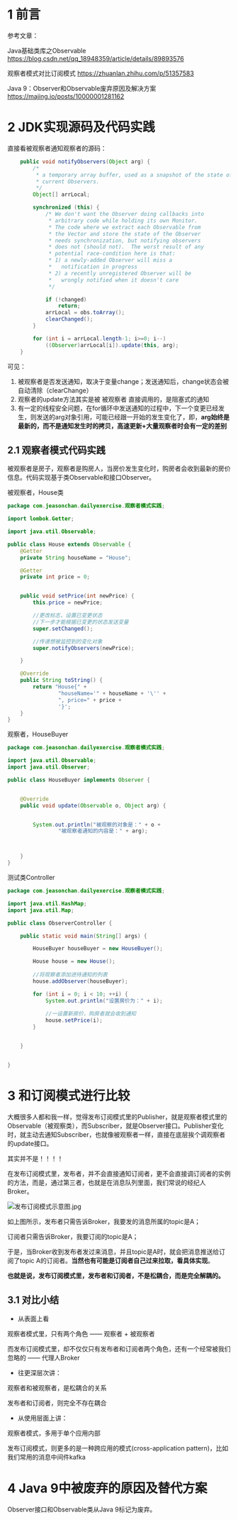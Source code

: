 # 1 前言

参考文章：

Java基础类库之Observable   https://blog.csdn.net/qq_18948359/article/details/89893576

观察者模式对比订阅模式   https://zhuanlan.zhihu.com/p/51357583

Java 9：Observer和Observable废弃原因及解决方案    https://majing.io/posts/10000001281162



# 2 JDK实现源码及代码实践
直接看被观察者通知观察者的源码：

```java
    public void notifyObservers(Object arg) {
        /*
         * a temporary array buffer, used as a snapshot of the state of
         * current Observers.
         */
        Object[] arrLocal;

        synchronized (this) {
            /* We don't want the Observer doing callbacks into
             * arbitrary code while holding its own Monitor.
             * The code where we extract each Observable from
             * the Vector and store the state of the Observer
             * needs synchronization, but notifying observers
             * does not (should not).  The worst result of any
             * potential race-condition here is that:
             * 1) a newly-added Observer will miss a
             *   notification in progress
             * 2) a recently unregistered Observer will be
             *   wrongly notified when it doesn't care
             */

            if (!changed)
                return;
            arrLocal = obs.toArray();
            clearChanged();
        }

        for (int i = arrLocal.length-1; i>=0; i--)
            ((Observer)arrLocal[i]).update(this, arg);
    }
```

可见：

1. 被观察者是否发送通知，取决于变量change；发送通知后，change状态会被自动清除（clearChange）
2. 观察者的update方法其实是被 被观察者 直接调用的，是阻塞式的通知
3. 有一定的线程安全问题，在for循环中发送通知的过程中，下一个变更已经发生，则发送的arg对象引用，可能已经跟一开始的发生变化了，即，**arg始终是最新的，而不是通知发生时的拷贝，高速更新+大量观察者时会有一定的差别**


## 2.1 观察者模式代码实践
被观察者是房子，观察者是购房人，当房价发生变化时，购房者会收到最新的房价信息。代码实现基于类Observable和接口Observer。

被观察者，House类

```java
package com.jeasonchan.dailyexercise.观察者模式实践;

import lombok.Getter;

import java.util.Observable;

public class House extends Observable {
    @Getter
    private String houseName = "House";

    @Getter
    private int price = 0;


    public void setPrice(int newPrice) {
        this.price = newPrice;

        //更改标志，设置已变更状态
        //下一步才能根据已变更的状态发送变量
        super.setChanged();

        //传递想被监控到的变化对象
        super.notifyObservers(newPrice);

    }

    @Override
    public String toString() {
        return "House{" +
                "houseName='" + houseName + '\'' +
                ", price=" + price +
                '}';
    }
}
```

观察者，HouseBuyer

```java
package com.jeasonchan.dailyexercise.观察者模式实践;

import java.util.Observable;
import java.util.Observer;

public class HouseBuyer implements Observer {


    @Override
    public void update(Observable o, Object arg) {


        System.out.println("被观察的对象是：" + o +
                "被观察者通知的内容是：" + arg);



    }
}
```

测试类Controller

```java
package com.jeasonchan.dailyexercise.观察者模式实践;

import java.util.HashMap;
import java.util.Map;

public class ObserverController {

    public static void main(String[] args) {

        HouseBuyer houseBuyer = new HouseBuyer();

        House house = new House();
        
        //将观察者添加进待通知的列表
        house.addObserver(houseBuyer);

        for (int i = 0; i < 10; ++i) {
            System.out.println("设置房价为：" + i);
            
            //一设置新房价，购房者就会收到通知
            house.setPrice(i);
        }


    }


}
```


# 3 和订阅模式进行比较
大概很多人都和我一样，觉得发布订阅模式里的Publisher，就是观察者模式里的Observable（被观察类），而Subscriber，就是Observer接口。Publisher变化时，就主动去通知Subscriber，也就像被观察者一样，直接在底层挨个调观察者的update接口。

其实并不是！！！！

在发布订阅模式里，发布者，并不会直接通知订阅者，更不会直接调订阅者的实例的方法，而是，通过第三者，也就是在消息队列里面，我们常说的经纪人Broker。

![发布订阅模式示意图.jpg](./resources/发布订阅模式示意图.jpg)


如上图所示，发布者只需告诉Broker，我要发的消息所属的topic是A；

订阅者只需告诉Broker，我要订阅的topic是A；

于是，当Broker收到发布者发过来消息，并且topic是A时，就会把消息推送给订阅了topic A的订阅者。**当然也有可能是订阅者自己过来拉取，看具体实现**。

**也就是说，发布订阅模式里，发布者和订阅者，不是松耦合，而是完全解耦的。**

## 3.1 对比小结
* 从表面上看

观察者模式里，只有两个角色 —— 观察者 + 被观察者

而发布订阅模式里，却不仅仅只有发布者和订阅者两个角色，还有一个经常被我们忽略的 —— 代理人Broker

* 往更深层次讲：

观察者和被观察者，是松耦合的关系

发布者和订阅者，则完全不存在耦合

* 从使用层面上讲：

观察者模式，多用于单个应用内部

发布订阅模式，则更多的是一种跨应用的模式(cross-application pattern)，比如我们常用的消息中间件kafka

# 4 Java 9中被废弃的原因及替代方案

Observer接口和Observable类从Java 9标记为废弃。

